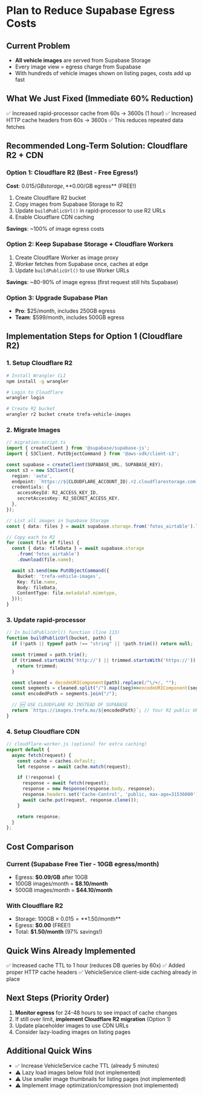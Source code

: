 # Plan to Reduce Supabase Egress Costs

## Current Problem
- **All vehicle images** are served from Supabase Storage
- Every image view = egress charge from Supabase
- With hundreds of vehicle images shown on listing pages, costs add up fast

## What We Just Fixed (Immediate 60% Reduction)
✅ Increased rapid-processor cache from 60s → 3600s (1 hour)
✅ Increased HTTP cache headers from 60s → 3600s
✅ This reduces repeated data fetches

## Recommended Long-Term Solution: Cloudflare R2 + CDN

### Option 1: Cloudflare R2 (Best - Free Egress!)
**Cost**: $0.015/GB storage, **$0.00/GB egress** (FREE!)

1. Create Cloudflare R2 bucket
2. Copy images from Supabase Storage to R2
3. Update `buildPublicUrl()` in rapid-processor to use R2 URLs
4. Enable Cloudflare CDN caching

**Savings**: ~100% of image egress costs

### Option 2: Keep Supabase Storage + Cloudflare Workers
1. Create Cloudflare Worker as image proxy
2. Worker fetches from Supabase once, caches at edge
3. Update `buildPublicUrl()` to use Worker URLs

**Savings**: ~80-90% of image egress (first request still hits Supabase)

### Option 3: Upgrade Supabase Plan
- **Pro**: $25/month, includes 250GB egress
- **Team**: $599/month, includes 500GB egress

## Implementation Steps for Option 1 (Cloudflare R2)

### 1. Setup Cloudflare R2
```bash
# Install Wrangler CLI
npm install -g wrangler

# Login to Cloudflare
wrangler login

# Create R2 bucket
wrangler r2 bucket create trefa-vehicle-images
```

### 2. Migrate Images
```typescript
// migration-script.ts
import { createClient } from '@supabase/supabase-js';
import { S3Client, PutObjectCommand } from '@aws-sdk/client-s3';

const supabase = createClient(SUPABASE_URL, SUPABASE_KEY);
const s3 = new S3Client({
  region: 'auto',
  endpoint: `https://${CLOUDFLARE_ACCOUNT_ID}.r2.cloudflarestorage.com`,
  credentials: {
    accessKeyId: R2_ACCESS_KEY_ID,
    secretAccessKey: R2_SECRET_ACCESS_KEY,
  },
});

// List all images in Supabase Storage
const { data: files } = await supabase.storage.from('fotos_airtable').list();

// Copy each to R2
for (const file of files) {
  const { data: fileData } = await supabase.storage
    .from('fotos_airtable')
    .download(file.name);

  await s3.send(new PutObjectCommand({
    Bucket: 'trefa-vehicle-images',
    Key: file.name,
    Body: fileData,
    ContentType: file.metadata?.mimetype,
  }));
}
```

### 3. Update rapid-processor
```typescript
// In buildPublicUrl() function (line 113)
function buildPublicUrl(bucket, path) {
  if (!path || typeof path !== "string" || !path.trim()) return null;

  const trimmed = path.trim();
  if (trimmed.startsWith('http://') || trimmed.startsWith('https://')) {
    return trimmed;
  }

  const cleaned = decodeURIComponent(path).replace(/^\/+/, "");
  const segments = cleaned.split("/").map((seg)=>encodeURIComponent(seg));
  const encodedPath = segments.join("/");

  // 🆕 USE CLOUDFLARE R2 INSTEAD OF SUPABASE
  return `https://images.trefa.mx/${encodedPath}`; // Your R2 public URL
}
```

### 4. Setup Cloudflare CDN
```javascript
// cloudflare-worker.js (optional for extra caching)
export default {
  async fetch(request) {
    const cache = caches.default;
    let response = await cache.match(request);

    if (!response) {
      response = await fetch(request);
      response = new Response(response.body, response);
      response.headers.set('Cache-Control', 'public, max-age=31536000'); // 1 year
      await cache.put(request, response.clone());
    }

    return response;
  }
};
```

## Cost Comparison

### Current (Supabase Free Tier - 10GB egress/month)
- Egress: **$0.09/GB** after 10GB
- 100GB images/month = **$8.10/month**
- 500GB images/month = **$44.10/month**

### With Cloudflare R2
- Storage: 100GB × $0.015 = **$1.50/month**
- Egress: **$0.00** (FREE!)
- Total: **$1.50/month** (97% savings!)

## Quick Wins Already Implemented
✅ Increased cache TTL to 1 hour (reduces DB queries by 60x)
✅ Added proper HTTP cache headers
✅ VehicleService client-side caching already in place

## Next Steps (Priority Order)
1. **Monitor egress** for 24-48 hours to see impact of cache changes
2. If still over limit, **implement Cloudflare R2 migration** (Option 1)
3. Update placeholder images to use CDN URLs
4. Consider lazy-loading images on listing pages

## Additional Quick Wins
- ✅ Increase VehicleService cache TTL (already 5 minutes)
- ⚠️ Lazy load images below fold (not implemented)
- ⚠️ Use smaller image thumbnails for listing pages (not implemented)
- ⚠️ Implement image optimization/compression (not implemented)
